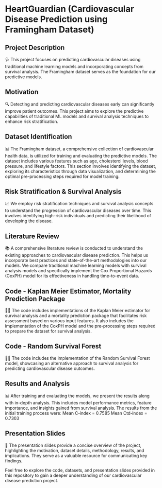 # HeartGuardian (Cardiovascular Disease Prediction using Framingham Dataset)

## Project Description
🩺 This project focuses on predicting cardiovascular diseases using traditional machine learning models and incorporating concepts from survival analysis. The Framingham dataset serves as the foundation for our predictive models.

## Motivation
🔍 Detecting and predicting cardiovascular diseases early can significantly improve patient outcomes. This project aims to explore the predictive capabilities of traditional ML models and survival analysis techniques to enhance risk stratification.

## Dataset Identification
📊 The Framingham dataset, a comprehensive collection of cardiovascular health data, is utilized for training and evaluating the predictive models. The dataset includes various features such as age, cholesterol levels, blood pressure, and lifestyle factors. This section involves identifying the dataset, exploring its characteristics through data visualization, and determining the optimal pre-processing steps required for model training.

## Risk Stratification & Survival Analysis
📈 We employ risk stratification techniques and survival analysis concepts to understand the progression of cardiovascular diseases over time. This involves identifying high-risk individuals and predicting their likelihood of developing the disease.

## Literature Review
📚 A comprehensive literature review is conducted to understand the existing approaches to cardiovascular disease prediction. This helps us incorporate best practices and state-of-the-art methodologies into our models. We compare traditional machine learning models with survival analysis models and specifically implement the Cox Proportional Hazards (CoxPH) model for its effectiveness in handling time-to-event data.

## Code - Kaplan Meier Estimator, Mortality Prediction Package
👩‍💻 The code includes implementations of the Kaplan Meier estimator for survival analysis and a mortality prediction package that facilitates risk assessment based on various input features. It also includes the implementation of the CoxPH model and the pre-processing steps required to prepare the dataset for survival analysis.

## Code - Random Survival Forest
👩‍💻 The code includes the implementation of the Random Survival Forest model, showcasing an alternative approach to survival analysis for predicting cardiovascular disease outcomes.

## Results and Analysis
📊 After training and evaluating the models, we present the results along with in-depth analysis. This includes model performance metrics, feature importance, and insights gained from survival analysis.
The results from the initial training process were:
Mean C-index = 0.7585
Mean Ctd-index = 0.7303

## Presentation Slides
🔗 The presentation slides provide a concise overview of the project, highlighting the motivation, dataset details, methodology, results, and implications. They serve as a valuable resource for communicating key findings.

Feel free to explore the code, datasets, and presentation slides provided in this repository to gain a deeper understanding of our cardiovascular disease prediction project.
